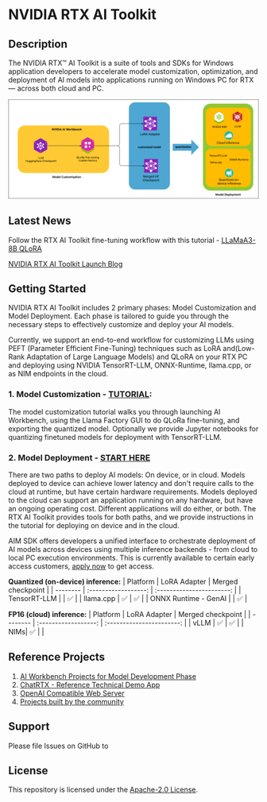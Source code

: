 # NVIDIA RTX AI Toolkit



## Description
The NVIDIA RTX™ AI Toolkit is a suite of tools and SDKs for Windows application developers to accelerate model customization, optimization, and deployment of AI models into applications running on Windows PC for RTX — across both cloud and PC.

<img src="media/workflow.png" width="800">


## Latest News
Follow the RTX AI Toolkit fine-tuning workflow with this tutorial - [LLaMaA3-8B QLoRA](tutorial-llama3-finetune.md)

[NVIDIA RTX AI Toolkit Launch Blog](NeedLink)

## Getting Started
NVIDIA RTX AI Toolkit includes 2 primary phases: Model Customization and Model Deployment. Each phase is tailored to guide you through the necessary steps to effectively customize and deploy your AI models.

Currently, we support an end-to-end workflow for customizing LLMs using PEFT (Parameter Efficient Fine-Tuning) techniques such as LoRA and(Low-Rank Adaptation of Large Language Models) and QLoRA on your RTX PC and deploying using NVIDIA TensorRT-LLM, ONNX-Runtime, llama.cpp, or as NIM endpoints in the cloud.

### 1. Model Customization  - [TUTORIAL](tutorial-llama3-finetune.md): 
The model customization tutorial walks you through launching AI Workbench, using the Llama Factory GUI to do QLoRa fine-tuning, and exporting the quantized model. Optionally we provide Jupyter notebooks for quantizing finetuned models for deployment with TensorRT-LLM.

### 2. Model Deployment - [START HERE](llm-deployment/README.md)
There are two paths to deploy AI models: On device, or in cloud. Models deployed to device can achieve lower latency and don't require calls to the cloud at runtime, but have certain hardware requirements. Models deployed to the cloud can support an application running on any hardware, but have an ongoing operating cost. Different applications will do either, or both. The RTX AI Toolkit provides tools for both paths, and we provide instructions in the tutorial for deploying on device and in the cloud.

AIM SDK offers developers a unified interface to orchestrate deployment of AI models across devices using multiple inference backends -  from cloud to local PC execution environments. This is currently available to certain early access customers, [apply now](NeedLink) to get access.

**Quantized (on-device) inference:**
| Platform | LoRA Adapter | Merged checkpoint |
| -------- | :------------------: | :-----------------------: |
| TensorRT-LLM | |  ✅ |
| llama.cpp |    ✅ |   ✅ |
| ONNX Runtime - GenAI |     |   ✅ |


**FP16 (cloud) inference:**
| Platform | LoRA Adapter | Merged checkpoint |
| -------- | :------------------: | :-----------------------: |
| vLLM |    ✅ |   ✅ |
| NIMs| ✅    |    |

## Reference Projects
1. [AI Workbench Projects for Model Development Phase](NeedLink)
2. [ChatRTX - Reference Technical Demo App](NeedLink)
3. [OpenAI Compatible Web Server](https://github.com/NVIDIA/trt-llm-as-openai-windows)
4. [Projects built by the community](https://www.nvidia.com/en-us/ai-data-science/generative-ai/rtx-developer-contest/winners/)

## Support
Please file Issues on GitHub to 

## License
This repository is licensed under the [Apache-2.0 License](LICENSE).

